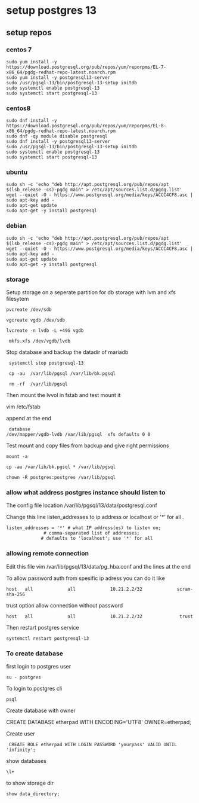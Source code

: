 # setup postgres 13

## setup repos 


### centos 7 

```
sudo yum install -y https://download.postgresql.org/pub/repos/yum/reporpms/EL-7-x86_64/pgdg-redhat-repo-latest.noarch.rpm
sudo yum install -y postgresql13-server
sudo /usr/pgsql-13/bin/postgresql-13-setup initdb
sudo systemctl enable postgresql-13
sudo systemctl start postgresql-13

```

### centos8

```
sudo dnf install -y https://download.postgresql.org/pub/repos/yum/reporpms/EL-8-x86_64/pgdg-redhat-repo-latest.noarch.rpm
sudo dnf -qy module disable postgresql
sudo dnf install -y postgresql13-server
sudo /usr/pgsql-13/bin/postgresql-13-setup initdb
sudo systemctl enable postgresql-13
sudo systemctl start postgresql-13

```

### ubuntu

```
sudo sh -c 'echo "deb http://apt.postgresql.org/pub/repos/apt $(lsb_release -cs)-pgdg main" > /etc/apt/sources.list.d/pgdg.list'
wget --quiet -O - https://www.postgresql.org/media/keys/ACCC4CF8.asc | sudo apt-key add -
sudo apt-get update
sudo apt-get -y install postgresql

```

### debian

```
sudo sh -c 'echo "deb http://apt.postgresql.org/pub/repos/apt $(lsb_release -cs)-pgdg main" > /etc/apt/sources.list.d/pgdg.list'
wget --quiet -O - https://www.postgresql.org/media/keys/ACCC4CF8.asc | sudo apt-key add -
sudo apt-get update
sudo apt-get -y install postgresql

```
### storage 


Setup storage on a seperate partition for db storage with lvm and xfs filesytem

```
pvcreate /dev/sdb

vgcreate vgdb /dev/sdb

lvcreate -n lvdb -L +49G vgdb

 mkfs.xfs /dev/vgdb/lvdb
```
Stop database and backup the datadir of mariadb

```
 systemctl stop postgresql-13

 cp -au  /var/lib/pgsql /var/lib/bk.pgsql 
 
 rm -rf  /var/lib/pgsql
```
Then mount the lvvol in fstab and test mount it 

vim /etc/fstab

append at the end 

```
 database
/dev/mapper/vgdb-lvdb /var/lib/pgsql  xfs defaults 0 0
```
Test mount and copy files from backup and give right permissions

```
mount -a 

cp -au /var/lib/bk.pgsql * /var/lib/pgsql

chown -R postgres:postgres /var/lib/pgsql
```


### allow what address postgres instance should listen to

The config file location 
/var/lib/pgsql/13/data/postgresql.conf

Change this line listen_addresses to ip address or localhost or '*' for all .

```
listen_addresses = '*' # what IP address(es) to listen on;
		      # comma-separated list of addresses;
		     # defaults to 'localhost'; use '*' for all
```


### allowing remote connection

Edit this file vim  /var/lib/pgsql/13/data/pg_hba.conf and the lines at the end

To allow password auth from spesific ip adress you can do it like 
```
host   all             all             10.21.2.2/32             scram-sha-256

```
 trust option allow connection without password

```
host   all             all             10.21.2.2/32              trust

```

Then restart postgres service

```
systemctl restart postgresql-13
```

### To create database

first login to postgres user


`su - postgres`

To login to postgres cli 

```
psql
```
Create database with owner


CREATE DATABASE etherpad WITH ENCODING='UTF8' OWNER=etherpad;


Create user 

```
 CREATE ROLE etherpad WITH LOGIN PASSWORD 'yourpass' VALID UNTIL 'infinity'; 
```



show databases

```
\l+
```

to show storage dir

```
show data_directory;
```






